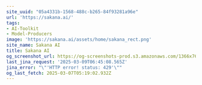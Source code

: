 ```yaml
---
site_uuid: "05a4331b-1568-488c-b265-84f93281a96e"
url: 'https://sakana.ai/'
tags:
- AI-Toolkit
- Model-Producers
image: 'https://sakana.ai/assets/home/sakana_rect.png'
site_name: Sakana AI
title: Sakana AI
og_screenshot_url: https://og-screenshots-prod.s3.amazonaws.com/1366x768/80/false/7c8661f69d10e5a0c41b2ae3369ff6e5fb4cdbf2d26f7ac61272f8fcb575be57.jpeg
last_jina_request: '2025-03-09T06:45:08.565Z'
jina_error: "\"'HTTP error! status: 429'\""
og_last_fetch: 2025-03-07T05:19:02.932Z
---
```


